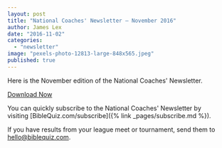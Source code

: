 ```yaml
---
layout: post
title: "National Coaches' Newsletter – November 2016"
author: James Lex
date: "2016-11-02"
categories: 
  - "newsletter"
image: "pexels-photo-12813-large-848x565.jpeg"
published: true
---
```


Here is the November edition of the National Coaches' Newsletter.

<a href="{% link assets/2016/Nov-2016.pdf %}" class="button is-primary">Download Now</a>

You can quickly subscribe to the National Coaches' Newsletter by visiting [BibleQuiz.com/subscribe]({% link _pages/subscribe.md %}).

If you have results from your league meet or tournament, send them to [hello@biblequiz.com](mailto:hello@biblequiz.com).
